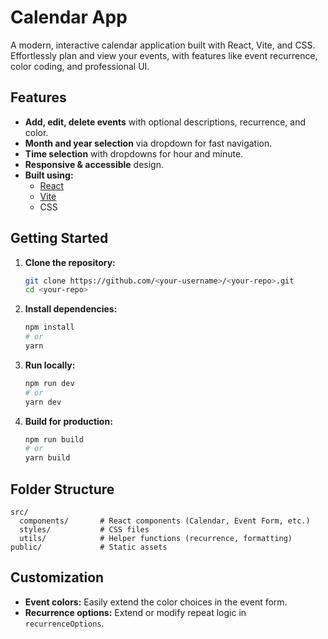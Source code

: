 # Calendar App

A modern, interactive calendar application built with React, Vite, and CSS.  
Effortlessly plan and view your events, with features like event recurrence, color coding, and professional UI.

## Features

- **Add, edit, delete events** with optional descriptions, recurrence, and color.
- **Month and year selection** via dropdown for fast navigation.
- **Time selection** with dropdowns for hour and minute.
- **Responsive & accessible** design.
- **Built using:**  
  - [React](https://reactjs.org/)  
  - [Vite](https://vitejs.dev/)  
  - CSS

## Getting Started

1. **Clone the repository:**
   ```bash
   git clone https://github.com/<your-username>/<your-repo>.git
   cd <your-repo>
   ```

2. **Install dependencies:**
   ```bash
   npm install
   # or
   yarn
   ```

3. **Run locally:**
   ```bash
   npm run dev
   # or
   yarn dev
   ```

4. **Build for production:**
   ```bash
   npm run build
   # or
   yarn build
   ```

## Folder Structure

```
src/
  components/       # React components (Calendar, Event Form, etc.)
  styles/           # CSS files
  utils/            # Helper functions (recurrence, formatting)
public/             # Static assets
```

## Customization

- **Event colors:** Easily extend the color choices in the event form.
- **Recurrence options:** Extend or modify repeat logic in `recurrenceOptions`.
